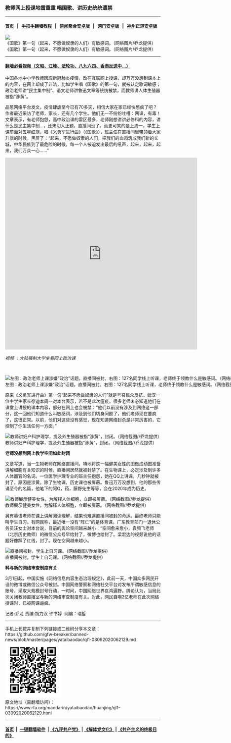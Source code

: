 ### 教师网上授课地雷重重  唱国歌、讲历史统统遭禁
------------------------

#### [首页](https://github.com/gfw-breaker/banned-news/blob/master/README.md) &nbsp;&nbsp;|&nbsp;&nbsp; [手把手翻墙教程](https://github.com/gfw-breaker/guides/wiki) &nbsp;&nbsp;|&nbsp;&nbsp; [禁闻聚合安卓版](https://github.com/gfw-breaker/bn-android) &nbsp;&nbsp;|&nbsp;&nbsp; [网门安卓版](https://github.com/oGate2/oGate) &nbsp;&nbsp;|&nbsp;&nbsp; [神州正道安卓版](https://github.com/SzzdOgate/update) 



<div id="headerimg">
 <img alt="《国歌》第一句（起来，不愿做奴隶的人们）有敏感词。（网络图片/乔龙提供）" src="https://www.rfa.org/mandarin/yataibaodao/huanjing/ql1-03092020062129.html/m0309-ql1p1.jpg/@@images/f4834b91-6c33-4f3e-a6e2-df5f55d32e3f.jpeg" title="《国歌》第一句（起来，不愿做奴隶的人们）有敏感词。（网络图片/乔龙提供）"/>
 <div id="headerimgcontents">
  <div id="headerimgcaption">
   <span>
    《国歌》第一句（起来，不愿做奴隶的人们）有敏感词。（网络图片/乔龙提供）
   </span>
   <!-- zoomattribute -->
  </div>
  <!-- headerimgcaption -->
 </div>
 <!-- headerimagecontents -->
</div>

<hr/>


#### [翻墙必看视频（文昭、江峰、法轮功、八九六四、香港反送中...）](https://github.com/gfw-breaker/banned-news/blob/master/pages/link3.md)

<div id="storytext">
 <div>
  <div class="slot_header">
  </div>
 </div>
 <p>
  中国各地中小学教师因应新冠肺炎疫情，改在互联网上授课，却万万没想到课本上的内容，在网上却成了非法，比如学生唱《国歌》的第一句，就被认定歌词敏感；政治老师讲“民主集中制”、语文老师讲鲁迅文章等统统被禁，而教师讲人体生殖器被指“涉黄”。
 </p>
 <p>
  品葱网络平台发文，疫情肆虐至今已有70多天，相信大家在家已经快憋疯了吧？作者最近采访了老师，家长，还有几个学生。他们无一不纷纷吐槽：网课，有毒！文章表示，有老师抱怨，高中政治课的雷区最多，老师刚想讲讲必修科的内容，讲什么是民主集中制…，还未切入正题，直播间没了。而更可笑的是上周一，学生上课前面对五星红旗，唱《义勇军进行曲》（《国歌》），班主任在直播间里带领着大家升旗的时候，黑屏了：“起来，不愿做奴隶的人们，把我们的血肉筑成我们新的长城，中华民族到了最危险的时候，每一个人被迫发出最后的吼声，起来，起来，起来，我们万众一心……”
 </p>
 <p>
 </p>
 <p>
  <i>
   <iframe frameborder="0" height="620" scrolling="no" src="https://www.facebook.com/plugins/video.php?href=https%3A%2F%2Fwww.facebook.com%2FRFAChinese%2Fvideos%2F1500761723407077%2F&amp;show_text=0&amp;width=622" width="622">
   </iframe>
  </i>
 </p>
 <p>
  <i>
  </i>
 </p>
 <p>
  <i>
   视频
   <span>
    <span title="大陆强制大学生看网上政治课">
     ：大陆强制大学生看网上政治课
    </span>
   </span>
  </i>
 </p>
 <p>
  <i>
   <span>
    <span title="大陆强制大学生看网上政治课">
     <br/>
    </span>
   </span>
  </i>
 </p>
 <p>
 </p>
 <p>
  <div class="image-inline captioned" style="width:1500px;">
   <div style="width:1500px;">
    <img alt="左图：政治老师上课涉嫌“政治”话题，直播间被封。右图：127名同学线上听课，老师终于领教什么是敏感词。（网络截图/乔龙提供）" src="https://www.rfa.org/mandarin/yataibaodao/huanjing/ql1-03092020062129.html/m0309-ql1p2-3.jpg" title="左图：政治老师上课涉嫌“政治”话题，直播间被封。右图：127名同学线上听课，老师终于领教什么是敏感词。（网络截图/乔龙提供）"/>
   </div>
   <div class="image-caption">
    <span style="width:1500px;">
     左图：政治老师上课涉嫌“政治”话题，直播间被封。右图：127名同学线上听课，老师终于领教什么是敏感词。（网络截图/乔龙提供）
    </span>
    <span class="copyright">
    </span>
   </div>
  </div>
 </p>
 <p>
  原来《义勇军进行曲》第一句“起来不愿做奴隶的人们”就是号召民众反抗。武汉一位中学生家长徐迪本周一对本台表示，若不是此次瘟疫，很多老师未必知道他们在课堂上讲授的课本内容，部分在网上也会被禁：“他们以前没有涉及到网络这一部分，这一回他们知道什么叫敏感词，涉及到他们切身问题了，他们老师现在要疯了，这很正常。以前，他们对这些没有感觉，现在知道网络封杀是非常厉害的，它控制了你生活任何一方面。”
 </p>
 <p>
 </p>
 <p>
  <div class="image-inline captioned" style="width:1500px;">
   <div style="width:1500px;">
    <img alt="教师讲妇产科护理学，提及外生殖器被指“涉黄”，封闭。（网络截图//乔龙提供）" src="https://www.rfa.org/mandarin/yataibaodao/huanjing/ql1-03092020062129.html/m0309-ql1p4.jpg" title="教师讲妇产科护理学，提及外生殖器被指“涉黄”，封闭。（网络截图//乔龙提供）"/>
   </div>
   <div class="image-caption">
    <span style="width:1500px;">
     教师讲妇产科护理学，提及外生殖器被指“涉黄”，封闭。（网络截图//乔龙提供）
    </span>
    <span class="copyright">
    </span>
   </div>
  </div>
 </p>
 <p>
  <b>
   老师没想到网上教学空间如此封闭
  </b>
 </p>
 <p>
  文章写道，当一生物老师在网络直播间，特地将这一幅健美女性的图做成动图准备讲解细胞有关知识的时候，直播间居然就被封禁了。在生物课上，必定涉及到许多人体器官的名词。一位医学护理专业的班主任抱怨，她在QQ上讲课，几秒钟就被封了。原因是涉黄。除了生物课，历史课也被屏蔽。鲁迅万万没想到，他的那些传诵至今的名篇，他笔下的阿Q，药，藤野先生等等，会在2020年成为历史。
 </p>
 <p>
 </p>
 <p>
  <div class="image-inline captioned" style="width:806px;">
   <div style="width:806px;">
    <img alt="教师展示健美女性，为解释人体细胞，立即被屏蔽。（网络截图//乔龙提供）" src="https://www.rfa.org/mandarin/yataibaodao/huanjing/ql1-03092020062129.html/m0309-ql1p5.jpg" title="教师展示健美女性，为解释人体细胞，立即被屏蔽。（网络截图//乔龙提供）"/>
   </div>
   <div class="image-caption">
    <span style="width:806px;">
     教师展示健美女性，为解释人体细胞，立即被屏蔽。（网络截图//乔龙提供）
    </span>
    <span class="copyright">
    </span>
   </div>
  </div>
 </p>
 <p>
  另有英语老师在课上讲解阅读理解，结果也难逃直播间被封的命运。最终老师只能叫学生自习。有网民称，最近唯一没有“阵亡”的是体育课。广东教育部门一退休公务员汪女士对本台说，目前的舆论空间越来越小：“空间愈来愈小，袁腾飞老师（北京历史教师）的微信公众号早给封了，微博也给封了。梁宏达的视频说他的话题好像踩了红线，封了。现在空间越来越小。
 </p>
 <p>
 </p>
 <p>
  <div class="image-inline captioned" style="width:1500px;">
   <div style="width:1500px;">
    <img alt="直播间被封，学生上自习课。（网络截图//乔龙提供）" src="https://www.rfa.org/mandarin/yataibaodao/huanjing/ql1-03092020062129.html/m0309-ql1p6.jpg" title="直播间被封，学生上自习课。（网络截图//乔龙提供）"/>
   </div>
   <div class="image-caption">
    <span style="width:1500px;">
     直播间被封，学生上自习课。（网络截图//乔龙提供）
    </span>
    <span class="copyright">
    </span>
   </div>
  </div>
 </p>
 <p>
  <b>
   料与新的网络审查制度有关
  </b>
 </p>
 <p>
  3月1日起，中国实施《网络信息内容生态治理规定》，此前一天，中国众多网民开设的微博或微信公众号被封。中国网络警察和网络社交平台对发布所谓敏感信息的账号，采取大规模封号行动，一时间，中国网络世界哀鸿遍野。舆论认为，当局此次关闭教师直播室与新的网络审查制度有关。对此，网民自嘲2亿老师在此次网络授课时，已被网课逼疯。
 </p>
 <p>
 </p>
 <p>
  记者:乔龙 责编:胡力汉 许书婷  网编：瑞哲
 </p>
</div>

<hr/>
手机上长按并复制下列链接或二维码分享本文章：<br/>
https://github.com/gfw-breaker/banned-news/blob/master/pages/yataibaodao/ql1-03092020062129.md <br/>
<a href='https://github.com/gfw-breaker/banned-news/blob/master/pages/yataibaodao/ql1-03092020062129.md'><img src='https://github.com/gfw-breaker/banned-news/blob/master/pages/yataibaodao/ql1-03092020062129.md.png'/></a> <br/>
原文地址（需翻墙访问）：https://www.rfa.org/mandarin/yataibaodao/huanjing/ql1-03092020062129.html


------------------------
#### [首页](https://github.com/gfw-breaker/banned-news/blob/master/README.md) &nbsp;|&nbsp; [一键翻墙软件](https://github.com/gfw-breaker/nogfw/blob/master/README.md) &nbsp;| [《九评共产党》](https://github.com/gfw-breaker/9ping.md/blob/master/README.md#九评之一评共产党是什么) | [《解体党文化》](https://github.com/gfw-breaker/jtdwh.md/blob/master/README.md) | [《共产主义的终极目的》](https://github.com/gfw-breaker/gczydzjmd.md/blob/master/README.md)


<img src='http://gfw-breaker.win/banned-news/pages/yataibaodao/ql1-03092020062129.md' width='0px' height='0px'/>